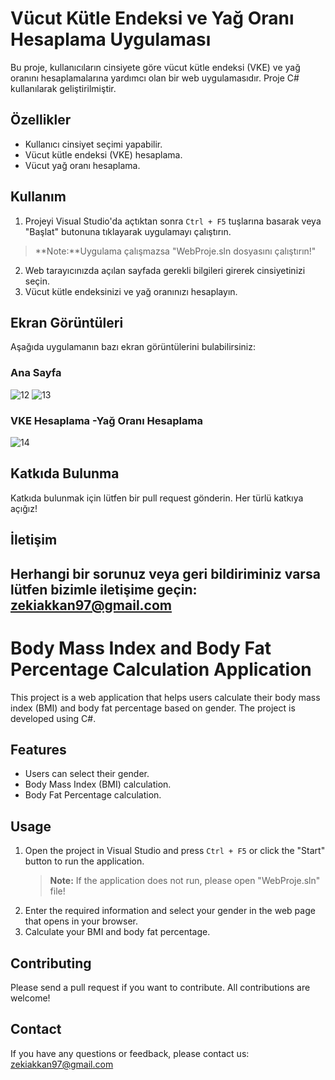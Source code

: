 # Vücut Kütle Endeksi ve Yağ Oranı Hesaplama Uygulaması

Bu proje, kullanıcıların cinsiyete göre vücut kütle endeksi (VKE) ve yağ oranını hesaplamalarına yardımcı olan bir web uygulamasıdır. Proje C# kullanılarak geliştirilmiştir.

## Özellikler

- Kullanıcı cinsiyet seçimi yapabilir.
- Vücut kütle endeksi (VKE) hesaplama.
- Vücut yağ oranı hesaplama.

## Kullanım

1. Projeyi Visual Studio'da açtıktan sonra `Ctrl + F5` tuşlarına basarak veya "Başlat" butonuna tıklayarak uygulamayı çalıştırın.
> **Note:**Uygulama çalışmazsa "WebProje.sln dosyasını çalıştırın!"
2. Web tarayıcınızda açılan sayfada gerekli bilgileri girerek cinsiyetinizi seçin.
3. Vücut kütle endeksinizi ve yağ oranınızı hesaplayın.

## Ekran Görüntüleri

Aşağıda uygulamanın bazı ekran görüntülerini bulabilirsiniz:

### Ana Sayfa
![12](https://github.com/ZekiAkkan/WebProje/assets/88339263/5f907300-3410-4d6c-bf12-7630f13102f5)
![13](https://github.com/ZekiAkkan/WebProje/assets/88339263/6d9425eb-7dfc-4638-b15f-1859cdc1d287)


### VKE Hesaplama -Yağ Oranı Hesaplama
![14](https://github.com/ZekiAkkan/WebProje/assets/88339263/244c17bd-35c5-44f6-b1a6-2c8f750677c5)

## Katkıda Bulunma

Katkıda bulunmak için lütfen bir pull request gönderin. Her türlü katkıya açığız!

## İletişim

Herhangi bir sorunuz veya geri bildiriminiz varsa lütfen bizimle iletişime geçin: [zekiakkan97@gmail.com](mailto:zekiakkan97@gmail.com)
---------------------------------------------------------------------------------------------------------------------------------------
# Body Mass Index and Body Fat Percentage Calculation Application

This project is a web application that helps users calculate their body mass index (BMI) and body fat percentage based on gender. The project is developed using C#.

## Features

- Users can select their gender.
- Body Mass Index (BMI) calculation.
- Body Fat Percentage calculation.

## Usage

1. Open the project in Visual Studio and press `Ctrl + F5` or click the "Start" button to run the application.
    > **Note:** If the application does not run, please open "WebProje.sln" file!
2. Enter the required information and select your gender in the web page that opens in your browser.
3. Calculate your BMI and body fat percentage.

## Contributing

Please send a pull request if you want to contribute. All contributions are welcome!

## Contact

If you have any questions or feedback, please contact us: [zekiakkan97@gmail.com](mailto:zekiakkan97@gmail.com)
